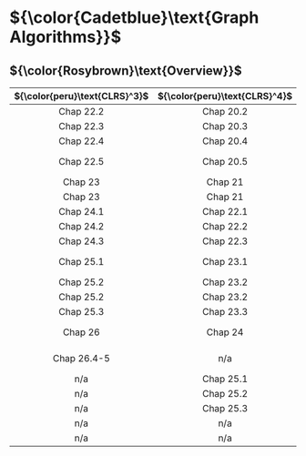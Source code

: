 # ${\color{Cadetblue}\text{Graph Algorithms}}$

## ${\color{Rosybrown}\text{Overview}}$

| ${\color{peru}\text{CLRS}^3}$ | ${\color{peru}\text{CLRS}^4}$ | ${\color{peru}\text{Link}}$ |
|:---:|:---:|:---|
| Chap 22.2 | Chap 20.2 | [Breadth-first search](https://github.com/pl3onasm/CLRS/tree/main/algorithms/graphs/bfs) |
| Chap 22.3 | Chap 20.3 | [Depth-first search](https://github.com/pl3onasm/CLRS/tree/main/algorithms/graphs/dfs) |
| Chap 22.4 | Chap 20.4 | [Topological sort](https://github.com/pl3onasm/CLRS/tree/main/algorithms/graphs/top-sort) |
| Chap 22.5 | Chap 20.5 | [Strongly connected components](https://github.com/pl3onasm/CLRS/tree/main/algorithms/graphs/scc) |
| Chap 23 | Chap 21 | [MST - Kruskal](https://github.com/pl3onasm/CLRS/tree/main/algorithms/graphs/MST-kruskal) |
| Chap 23 | Chap 21 | [MST - Prim](https://github.com/pl3onasm/CLRS/tree/main/algorithms/graphs/MST-prim) |
| Chap 24.1 | Chap 22.1 | [SSSP - Bellman-Ford](https://github.com/pl3onasm/CLRS/tree/main/algorithms/graphs/SSSP-bellman-ford) |
| Chap 24.2 | Chap 22.2 | [SSSP - DAG shortest paths](https://github.com/pl3onasm/CLRS/tree/main/algorithms/graphs/SSSP-DAG) |
| Chap 24.3 | Chap 22.3 | [SSSP - Dijkstra](https://github.com/pl3onasm/CLRS/tree/main/algorithms/graphs/SSSP-dijkstra) |
| Chap 25.1 | Chap 23.1 | [APSP - Matrix multiplication](https://github.com/pl3onasm/CLRS/tree/main/algorithms/graphs/APSP-matrix-mult) |
| Chap 25.2 | Chap 23.2 | [APSP - Floyd-Warshall](https://github.com/pl3onasm/CLRS/tree/main/algorithms/graphs/APSP-floyd) |
| Chap 25.2 | Chap 23.2 | [APSP - Transitive closure](https://github.com/pl3onasm/CLRS/tree/main/algorithms/graphs/APSP-transitive-closure) |
| Chap 25.3 | Chap 23.3 | [APSP - Johnson](https://github.com/pl3onasm/CLRS/tree/main/algorithms/graphs/APSP-johnson) |
| Chap 26 | Chap 24 | [Maximum flow - Ford-Fulkerson](https://github.com/pl3onasm/CLRS/tree/main/algorithms/graphs/MF-ford-fulkerson) |
| Chap 26.4-5 | n/a | [Maximum flow - Push-relabel](https://github.com/pl3onasm/CLRS/tree/main/algorithms/graphs/MF-push-relabel) |
| n/a | Chap 25.1 | [MCBM - unweighted](https://github.com/pl3onasm/CLRS/tree/main/algorithms/graphs/MCBM-unweighted) |
| n/a | Chap 25.2 | [MCBM - Gale-Shapley](https://github.com/pl3onasm/CLRS/tree/main/algorithms/graphs/MCBM-gale-shapley) |
| n/a | Chap 25.3 | [MCBM - weighted](https://github.com/pl3onasm/CLRS/tree/main/algorithms/graphs/MCBM-weighted) |
| n/a | n/a | [ETP - Fleury](https://github.com/pl3onasm/CLRS/tree/main/algorithms/graphs/ETP-fleury) |
| n/a | n/a | [ETP - Hierholzer](https://github.com/pl3onasm/CLRS/tree/main/algorithms/graphs/ETP-hierholzer) |
